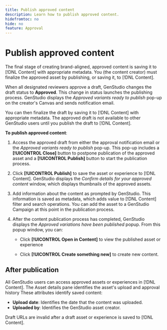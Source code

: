 ```yaml
---
title: Publish approved content
description: Learn how to publish approved content.
hidefromtoc: no
hide: no
feature: Approval
---
```


# Publish approved content

The final stage of creating brand-aligned, approved content is saving it to [!DNL Content] with appropriate metadata. You (the content creator) must finalize the approved asset by publishing, or saving it, to [!DNL Content].

When all designated reviewers approve a draft, GenStudio changes the draft status to **Approved**. This change in status launches the publishing process.  GenStudio displays the _Approved variants ready to publish_ pop-up on the creator's Canvas and sends notification email. 

You can then finalize the draft by saving it to [!DNL Content] with appropriate metadata. The approved draft is not available to other GenStudio users until you publish the draft to [!DNL Content].

**To publish approved content**:

1. Access the approved draft from either the approval notification email or the _Approved variants ready to publish_ pop-up. This pop-up includes a **[!UICONTROL Close]** button to postpone publication of the approved asset and a **[!UICONTROL Publish]** button to start the publication process.

1. Click **[!UICONTROL Publish]** to save the asset or experience to [!DNL Content]. GenStudio displays the _Confirm details for your approved content_ window, which displays thumbnails of the approved assets. 

1. Add information about the content as prompted by GenStudio. This information is saved as metadata, which adds value to [!DNL Content] filter and search operations. You can add the asset to a GenStudio Campaign at this point in the publication process.

1. After the content publication process has completed, GenStudio displays the _Approved variations have been published_ popup. From this popup window, you can:

   * Click **[!UICONTROL Open in Content]** to view the published asset or experience

   * Click **[!UICONTROL Create something new]** to create new content.

## After publication

All GenStudio users can access approved assets or experiences in [!DNL Content]. The Asset details pane identifies the asset's upload and approval history These attributes identify saved content:

* **Upload date**: Identifies the date that the content was uploaded.
* **Uploaded by**: Identifies the GenStudio asset creator.

Draft URLs are invalid after a draft asset or experience is saved to [!DNL Content].

